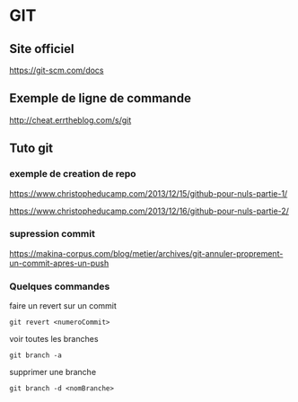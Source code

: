 # GIT

## Site officiel

https://git-scm.com/docs

## Exemple de ligne de commande

http://cheat.errtheblog.com/s/git

## Tuto git

### exemple de creation de repo

https://www.christopheducamp.com/2013/12/15/github-pour-nuls-partie-1/

https://www.christopheducamp.com/2013/12/16/github-pour-nuls-partie-2/

### supression commit

https://makina-corpus.com/blog/metier/archives/git-annuler-proprement-un-commit-apres-un-push

### Quelques commandes

faire un revert sur un commit
```
git revert <numeroCommit>
```

voir toutes les branches
```
git branch -a
```
supprimer une branche
```
git branch -d <nomBranche>
```
  

